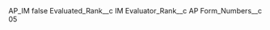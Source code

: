<?xml version="1.0" encoding="UTF-8"?>
<CustomMetadata xmlns="http://soap.sforce.com/2006/04/metadata" xmlns:xsi="http://www.w3.org/2001/XMLSchema-instance" xmlns:xsd="http://www.w3.org/2001/XMLSchema">
    <label>AP_IM</label>
    <protected>false</protected>
    <values>
        <field>Evaluated_Rank__c</field>
        <value xsi:type="xsd:string">IM</value>
    </values>
    <values>
        <field>Evaluator_Rank__c</field>
        <value xsi:type="xsd:string">AP</value>
    </values>
    <values>
        <field>Form_Numbers__c</field>
        <value xsi:type="xsd:string">05</value>
    </values>
</CustomMetadata>
